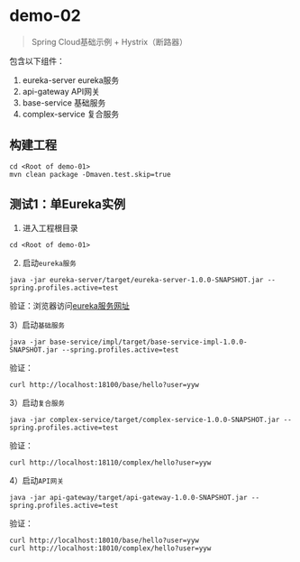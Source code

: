 demo-02
=======

> Spring Cloud基础示例 + Hystrix（断路器）

包含以下组件：

1. eureka-server eureka服务
2. api-gateway API网关
3. base-service 基础服务
4. complex-service 复合服务

## 构建工程

```
cd <Root of demo-01>
mvn clean package -Dmaven.test.skip=true
```

## 测试1：单Eureka实例

1) 进入工程根目录

```
cd <Root of demo-01>
```

2) 启动`eureka服务`
```
java -jar eureka-server/target/eureka-server-1.0.0-SNAPSHOT.jar --spring.profiles.active=test
```

验证：浏览器访问[eureka服务网址](http://localhost:18000/)

3）启动`基础服务`

```
java -jar base-service/impl/target/base-service-impl-1.0.0-SNAPSHOT.jar --spring.profiles.active=test
```

验证：

```
curl http://localhost:18100/base/hello?user=yyw
```


3）启动`复合服务`

```
java -jar complex-service/target/complex-service-1.0.0-SNAPSHOT.jar --spring.profiles.active=test
```

验证：

```
curl http://localhost:18110/complex/hello?user=yyw
```

4）启动`API网关`

```
java -jar api-gateway/target/api-gateway-1.0.0-SNAPSHOT.jar --spring.profiles.active=test
```

验证：

```
curl http://localhost:18010/base/hello?user=yyw
curl http://localhost:18010/complex/hello?user=yyw
```
